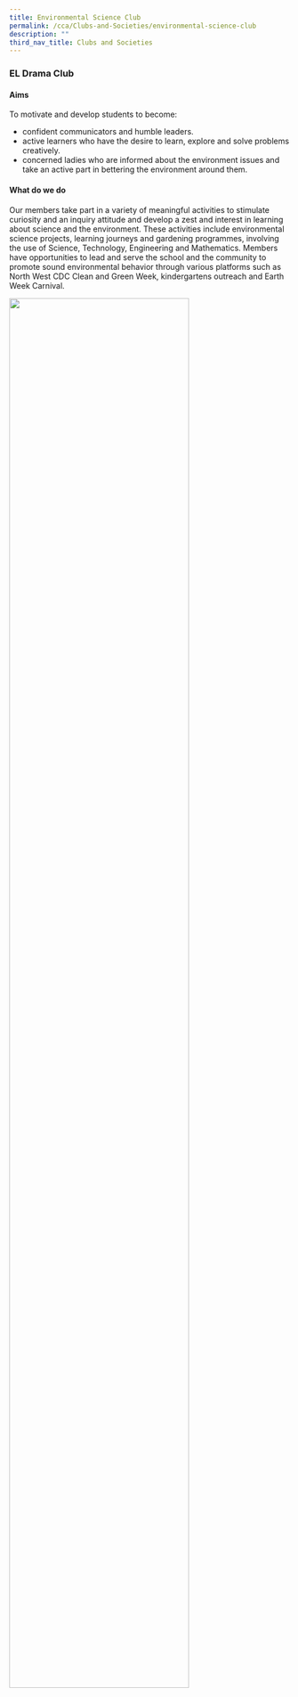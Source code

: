 ```yaml
---
title: Environmental Science Club
permalink: /cca/Clubs-and-Societies/environmental-science-club
description: ""
third_nav_title: Clubs and Societies
---
```

### EL Drama Club

#### Aims

To motivate and develop students to become:  

*   confident communicators and humble leaders.
*   active learners who have the desire to learn, explore and solve problems creatively.
*   concerned ladies who are informed about the environment issues and take an active part in bettering the environment around them.

#### What do we do

Our members take part in a variety of meaningful activities to stimulate curiosity and an inquiry attitude and develop a zest and interest in learning about science and the environment. These activities include environmental science projects, learning journeys and gardening programmes, involving the use of Science, Technology, Engineering and Mathematics. Members have opportunities to lead and serve the school and the community to promote sound environmental behavior through various platforms such as North West CDC Clean and Green Week, kindergartens outreach and Earth Week Carnival.

<img src="/images/xxx.png" 
     style="width:80%">